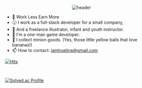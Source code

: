 <div align="center">
  
![header](https://capsule-render.vercel.app/api?type=waving&color=FFAF7B&height=270&section=header&text=Hello!%20I'm%20Trueline&fontSize=60&animation=fadeIn&fontColor=ffffff)

</div>

- 🤪 Work Less Earn More
- 🕡 I work as a full-stack developer for a small company,
- 🎨 And a freelance illustrator, infant and youth instructor.
- 🌱 I'm a one-man game developer.
- 💟 I collect minion goods. (Yes, those little yellow balls that love bananas!)
- 📫 How to contact: iamtrueline@gmail.com

[![Hits](https://hits.seeyoufarm.com/api/count/incr/badge.svg?url=https%3A%2F%2Fgithub.com%2Fiamtrueline&count_bg=%23FFEA45&title_bg=%23398FE9&icon=github.svg&icon_color=%23FFFFFF&title=hits&edge_flat=false)](https://github.com/iamtrueline)

<br>

  [![Solved.ac Profile](http://mazassumnida.wtf/api/v2/generate_badge?boj=iamtrueline)](https://solved.ac/iamtrueline/)
